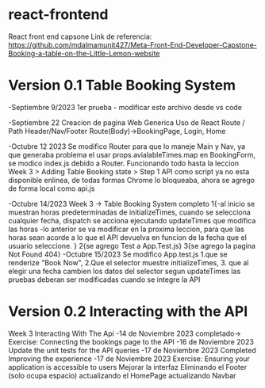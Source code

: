 # react-frontend
React front end capsone
Link de referencia:
https://github.com/mdalmamunit427/Meta-Front-End-Developer-Capstone-Booking-a-table-on-the-Little-Lemon-website

# Version 0.1 Table Booking System
-Septiembre 9/2023
1er prueba - modificar este archivo desde vs code

-Septiembre 22
    Creacion de pagina Web Generica
        Uso de React Route / Path
        Header/Nav/Footer
        Route(Body)->BookingPage, Login, Home

-Octubre 12 2023
    Se modifico Router para que lo maneje Main y Nav, ya que generaba problema el usar props.avialableTimes.map en BookingForm, se modico index.js debido a Router.
    Funcionando todo hasta la leccion Week 3 > Adding Table Booking state > Step 1
    API como script ya no esta disponible enlinea, de todas formas Chrome lo bloqueaba, ahora se agrego de forma local como api.js

-Octubre 14/2023
    Week 3 -> Table Booking System completo
        1{-al inicio se muestran horas predeterminadas de initializeTimes, cuando se selecciona cualquier fecha, dispatch se acciona ejecutando updateTimes que modifica las horas
          -lo anterior se va modificar en la proxima leccion, para que las horas sean acorde a lo que el API devuelva en funcion de la fecha que el usuario seleccione.
         }
        2{se agrego Test a App.Test.js}
        3{se agrego la pagina Not Found 404}
-Octubre 15/2023
    Se modifico App.test.js 1.que se renderize "Book Now", 2.Que el selector muestre initializeTimes, 3. que al elegir una fecha cambien los datos del selector segun updateTimes
    las pruebas deberan ser modificadas cuando se integre la API


# Version 0.2 Interacting with the API
Week 3
    Interacting With The Api
        -14 de Noviembre 2023
            completado-> Exercise: Connecting the bookings page to the API
        -16 de Noviembre 2023
            Update the unit tests for the API queries
        -17 de Noviembre 2023
            Completed
    Improving the experience
        -17 de Noviembre 2023
            Exercise: Ensuring your application is accessible to users
            Mejorar la interfaz
                Eliminando el Footer (solo ocupa espacio)
                actualizando el HomePage
                actualizando Navbar